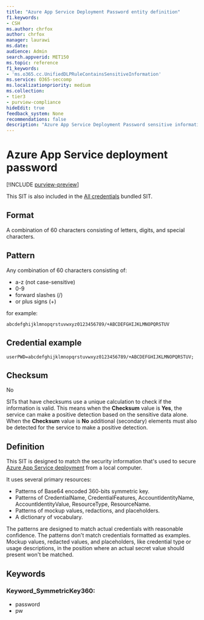 ```yaml
---
title: "Azure App Service Deployment Password entity definition"
f1.keywords:
- CSH
ms.author: chrfox
author: chrfox
manager: laurawi
ms.date:
audience: Admin
search.appverid: MET150
ms.topic: reference
f1_keywords:
- 'ms.o365.cc.UnifiedDLPRuleContainsSensitiveInformation'
ms.service: O365-seccomp
ms.localizationpriority: medium
ms.collection:
- tier3
- purview-compliance
hideEdit: true
feedback_system: None
recommendations: false
description: "Azure App Service Deployment Password sensitive information type entity definition."
---
```


# Azure App Service deployment password

[!INCLUDE [purview-preview](../includes/purview-preview.md)]

This SIT is also included in the [All credentials](sit-defn-all-creds.md) bundled SIT.

 ## Format

A combination of 60 characters consisting of letters, digits, and special characters.

## Pattern

Any combination of 60 characters consisting of:
 
- a-z (not case-sensitive)
- 0-9
- forward slashes (/)
- or plus signs (+)

for example:

`abcdefghijklmnopqrstuvwxyz0123456789/+ABCDEFGHIJKLMNOPQRSTUV`



## Credential example 

`userPWD=abcdefghijklmnopqrstuvwxyz0123456789/+ABCDEFGHIJKLMNOPQRSTUV;`

## Checksum

No

SITs that have checksums use a unique calculation to check if the information is valid. This means when the **Checksum** value is **Yes**, the service can make a positive detection based on the sensitive data alone. When the **Checksum** value is **No** additional (secondary) elements must also be detected  for the service to make a positive detection.

## Definition

This SIT is designed to match the security information that's used to secure [Azure App Service deployment](/azure/app-service/deploy-configure-credentials) from a local computer.

It uses several primary resources:

- Patterns of Base64 encoded 360-bits symmetric key.
- Patterns of CredentialName, CredentialFeatures, AccountIdentityName, AccountIdentityValue, ResourceType, ResourceName.
- Patterns of mockup values, redactions, and placeholders.
- A dictionary of vocabulary.

The patterns are designed to match actual credentials with reasonable confidence. The patterns don't match credentials formatted as examples. Mockup values, redacted values, and placeholders, like credential type or usage descriptions, in the position where an actual secret value should present won't be matched.

## Keywords

### Keyword_SymmetricKey360:

- password
- pw
